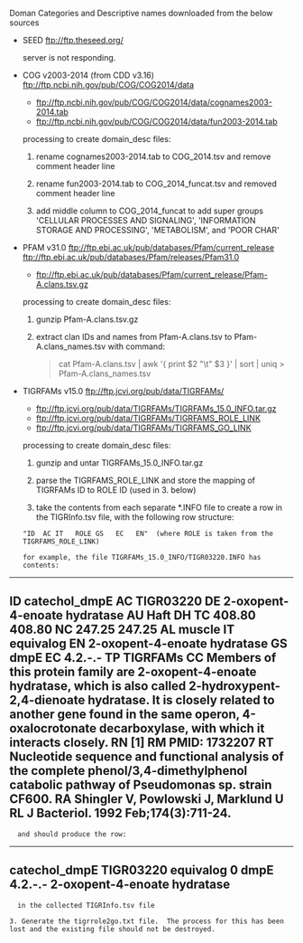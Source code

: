 Doman Categories and Descriptive names downloaded from the below sources


* SEED
  ftp://ftp.theseed.org/

  server is not responding.


* COG
  v2003-2014 (from CDD v3.16)
  ftp://ftp.ncbi.nih.gov/pub/COG/COG2014/data

  - ftp://ftp.ncbi.nih.gov/pub/COG/COG2014/data/cognames2003-2014.tab
  - ftp://ftp.ncbi.nih.gov/pub/COG/COG2014/data/fun2003-2014.tab

  processing to create domain_desc files:
    1. rename cognames2003-2014.tab to COG_2014.tsv and remove comment header line

    2. rename fun2003-2014.tab to COG_2014_funcat.tsv and removed comment header line

    3. add middle column to COG_2014_funcat to add super groups 'CELLULAR PROCESSES AND SIGNALING', 'INFORMATION STORAGE AND PROCESSING', 'METABOLISM', and 'POOR CHAR'


* PFAM 
  v31.0
  ftp://ftp.ebi.ac.uk/pub/databases/Pfam/current_release
  ftp://ftp.ebi.ac.uk/pub/databases/Pfam/releases/Pfam31.0

  - ftp://ftp.ebi.ac.uk/pub/databases/Pfam/current_release/Pfam-A.clans.tsv.gz

  processing to create domain_desc files:
    1. gunzip Pfam-A.clans.tsv.gz

    2. extract clan IDs and names from Pfam-A.clans.tsv to Pfam-A.clans_names.tsv with command:
       > cat Pfam-A.clans.tsv | awk '{ print $2 "\t" $3 }' | sort | uniq > Pfam-A.clans_names.tsv


* TIGRFAMs
  v15.0
  ftp://ftp.jcvi.org/pub/data/TIGRFAMs/

  - ftp://ftp.jcvi.org/pub/data/TIGRFAMs/TIGRFAMs_15.0_INFO.tar.gz
  - ftp://ftp.jcvi.org/pub/data/TIGRFAMs/TIGRFAMS_ROLE_LINK
  - ftp://ftp.jcvi.org/pub/data/TIGRFAMs/TIGRFAMS_GO_LINK

  processing to	create domain_desc files:
    1. gunzip and untar TIGRFAMs_15.0_INFO.tar.gz

    2. parse the TIGRFAMS_ROLE_LINK and store the mapping of TIGRFAMs ID to ROLE ID (used in 3. below)

    3. take the contents from each separate *.INFO file to create a row in the TIGRInfo.tsv file, with the following row structure:

      "ID  AC IT   ROLE	GS	 EC   EN"  (where ROLE is taken from the TIGRFAMS_ROLE_LINK)

      for example, the file TIGRFAMs_15.0_INFO/TIGR03220.INFO has contents:
----------------------------------
ID  catechol_dmpE
AC  TIGR03220
DE  2-oxopent-4-enoate hydratase
AU  Haft DH
TC  408.80 408.80
NC  247.25 247.25
AL  muscle
IT  equivalog
EN  2-oxopent-4-enoate hydratase
GS  dmpE
EC  4.2.-.-
TP  TIGRFAMs
CC  Members of this protein family are 2-oxopent-4-enoate hydratase, which is also called 2-hydroxypent-2,4-dienoate hydratase. It is closely related to another gene found in the same operon, 4-oxalocrotonate decarboxylase, with which it interacts closely.
RN  [1]
RM  PMID: 1732207
RT  Nucleotide sequence and functional analysis of the complete phenol/3,4-dimethylphenol catabolic pathway of Pseudomonas sp. strain CF600.
RA  Shingler V, Powlowski J, Marklund U
RL  J Bacteriol. 1992 Feb;174(3):711-24.
----------------------------------

      and should produce the row:
----------------------------------
catechol_dmpE	   TIGR03220	equivalog	0	dmpE	4.2.-.-	2-oxopent-4-enoate hydratase
----------------------------------

      in the collected TIGRInfo.tsv file

    3. Generate the tigrrole2go.txt file.  The process for this has been lost and the existing file should not be destroyed.
